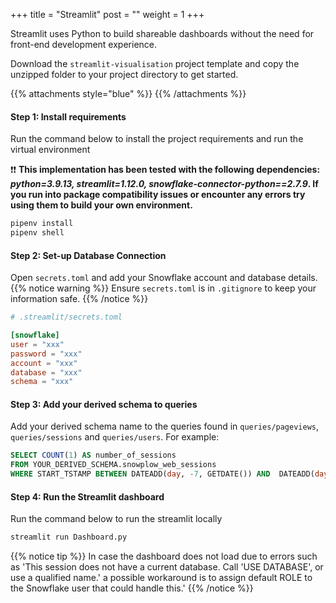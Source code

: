 +++
title = "Streamlit"
post = ""
weight = 1
+++

Streamlit uses Python to build shareable dashboards without the need for front-end development experience.

Download the `streamlit-visualisation` project template and copy the unzipped folder to your project directory to get started.

{{% attachments style="blue" %}}
{{% /attachments %}}


#### **Step 1:** Install requirements
Run the command below to install the project requirements and run the virtual environment

❗❗ **This implementation has been tested with the following dependencies: *python=3.9.13, streamlit=1.12.0, snowflake-connector-python==2.7.9*. If you run into package compatibility issues or encounter any errors try using them to build your own environment.**


```bash
pipenv install
pipenv shell
```

#### **Step 2:** Set-up Database Connection
Open `secrets.toml` and add your Snowflake account and database details.
{{% notice warning %}}
Ensure `secrets.toml` is in `.gitignore` to keep your information safe.
{{% /notice %}}

```toml
# .streamlit/secrets.toml

[snowflake]
user = "xxx"
password = "xxx"
account = "xxx"
database = "xxx"
schema = "xxx"

```

#### **Step 3:** Add your derived schema to queries
Add your derived schema name to the queries found in `queries/pageviews`, `queries/sessions` and `queries/users`. For example:

```sql
SELECT COUNT(1) AS number_of_sessions
FROM YOUR_DERIVED_SCHEMA.snowplow_web_sessions
WHERE START_TSTAMP BETWEEN DATEADD(day, -7, GETDATE()) AND  DATEADD(day, -1, GETDATE())
```

#### **Step 4:** Run the Streamlit dashboard
Run the command below to run the streamlit locally

```bash
streamlit run Dashboard.py
```

{{% notice tip %}}
In case the dashboard does not load due to errors such as 'This session does not have a current database. Call 'USE DATABASE', or use a qualified name.' a possible workaround is to assign default ROLE to the Snowflake user that could handle this.'
{{% /notice %}}
